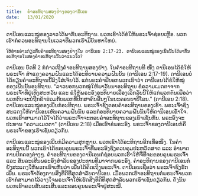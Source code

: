 ```yaml
---
title:  ຄຳອະທິຖານສອງຢ່າງຂອງດານີເອນ
date:   13/01/2020
---
```


ດານີເອນແລະໝູ່ຂອງລາວໄດ້ພາກັນອະທິຖານ. ພວກເຂົາໄດ້ຂໍໃຫ້ພຣະເຈົ້າຊ່ອຍເຫຼືອ. ພວກເຮົາກໍຄວນອະທິຖານໃນເວລາທີ່ພວກເຮົາມີບັນຫາໃຫຍ່.

`ໃຫ້ທ່ານອ່ານກ່ຽວກັບຄຳອະທິຖານສອງຢ່າງໃນ ດານີເອນ 2:17-23. ດານີເອນແລະໝູ່ຂອງເພິ່ນນັ້ນໄດ້ພາກັນອະທິຖານໃນສອງຄຳອະທິຖານນັ້ນວ່າແນວໃດ?` 

ດານີເອນ ບົດທີ 2 ກໍກ່າວເຖິງຄຳອະທິຖານສອງຢ່າງ. ໃນຄຳອະທິຖານທີ ໜຶ່ງ ດານີເອນໄດ້ຂໍໃຫ້ພຣະເຈົ້າ ສຳແດງຄວາມຝັນແລະໄດ້ອະທິບາຍຄວາມຝັນນັ້ນ (ດານີເອນ 2:17-19). ດານີເອນບໍ່ໄດ້ຂຽນຄຳອະທິຖານນີ້ລົງໃສ່ເຈ້ຍໄວ້. ແຕ່ພຣະຄຳພີບອກພວກເຮົາວ່າ ດານີເອນໄດ້ຂໍໃຫ້ໝູ່ຂອງເພີ່ນນັ້ນອະທິຖານ. "ລາວບອກພວກໝູ່ໃຫ້ພາວັນນາອະທິຖານ ຂໍຄວາມເມດຕາຈາກພຣະເຈົ້າທີ່ຢູ່ເທິງສະຫວັນ ແລະ ຂໍໃຫ້ພຣະອົງອະທິບາຍເລື່ອງເລິກລັບນີ້ໃຫ້ແກ່ພວກຕົນເພື່ອວ່າ ພວກຕົນຈະບໍ່ຖືກຂ້າຮ່ວມກັບພວກທີ່ປຶກສາຄົນອື່ນໆໃນນະຄອນບາບີໂລນ." (ດານີເອນ 2:18). ດານີເອນແລະໝູ່ຂອງເພີ່ນກໍອະທິຖານ.  ພຣະເຈົ້າຊົງຕອບຄຳອະທິຖານຂອງເຂົາ. ພຣະເຈົ້າຊົງສະແດງໃຫ້ດານີເອນເຫັນຄວາມຝັນນັ້ນ ແລະກໍອະທິບາຍຄວາມຝັນນັ້ນໃຫ້ດານີເອນເຂົ້າໃຈ. ພວກເຮົາສາມາດໄວ້ໃຈໄດ້ວ່າພຣະເຈົ້າຈະຕອບຄຳອະທິຖານຂອງເຮົາເຊັ່ນກັນ. ພຣະອົງຈະປະທານ "ຄວາມເມດຕາ" (ດານີເອນ 2:18) ເມື່ອເຮົາຂໍພຣະອົງ. ພຣະເຈົ້າຂອງດານີເອນກໍຄືພຣະເຈົ້າຂອງເຮົາເຊັ່ນດຽວກັນ.

ດານີເອນແລະໝູ່ຂອງເພີ່ນກໍມີຄວາມສຸກຫຼາຍ. ພວກເຂົາໄດ້ອະທິຖານອີກເທື່ອໜຶ່ງ. ໃນຄຳອະທິຖານນີ້ ພວກເຂົາໄດ້ຂອບຄຸນພຣະເຈົ້າທີ່ພຣະອົງຊົງຄວບຄຸມປະຫວັດສາດ ແລະ ອຳນາດການປົກຄອງຕ່າງໆ. ຄຳອະທິຖານຂອງດານີເອນກໍຊ່ອຍພວກເຮົາໃຫ້ຈື່ທີ່ຈະຂອບຄຸນພຣະເຈົ້າ ແລະ ສັນລະເສີນພຣະອົງສຳລັບຂອງປະທານທີ່ມາຈາກພຣະອົງ. ຄຳອະທິຖານຂອງດານີເອນກໍຍັງສະແດງໃຫ້ພວກເຮົາເຫັນວ່າ ເພີ່ນໄດ້ຄິດເຖິງພຣະເຈົ້າ. ດານີເອນເຊື່ອວ່າ ພຣະເຈົ້າຊົງຮັກເພີ່ນ. ພຣະເຈົ້າຕ້ອງການສິ່ງທີ່ດີທີ່ສຸດສຳລັບດານີເອນ. ເມື່ອພວກເຮົາອະທິຖານຕໍ່ພຣະເຈົ້າພວກເຮົາກໍສາມາດໄວ້ວາງໃຈພຣະເຈົ້າໃຫ້ເຮັດສິ່ງທີ່ດີທີ່ສຸດສຳລັບພວກເຮົາເຊັ່ນດຽວກັນ. ດັ່ງນັ້ນ ພວກເຮົາຄວນສັນລະເສີນແລະຂອບຄຸນພຣະເຈົ້າຢູ່ສະເໝີ.